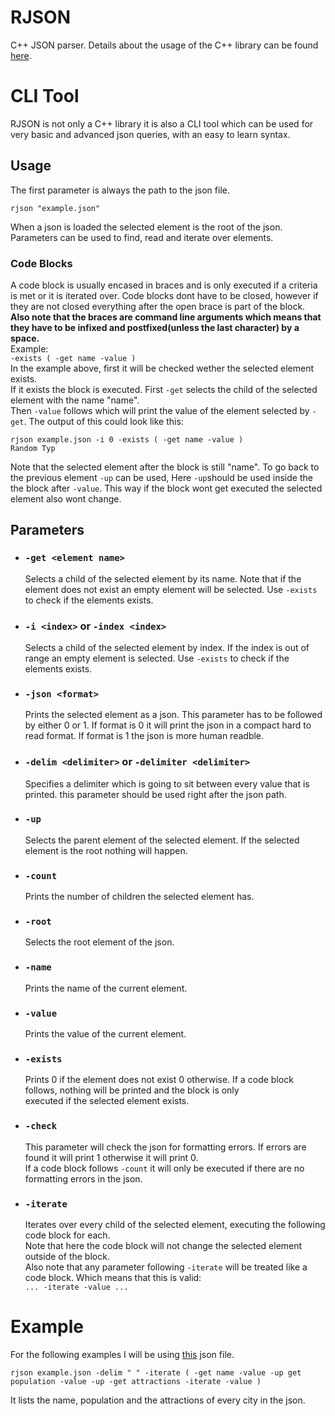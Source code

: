 # RJSON
C++ JSON parser.
Details about the usage of the C++ library can be found [here](README_LIB_DOC.md).
# CLI Tool
RJSON is not only a C++ library it is also a CLI tool which can be used for very basic and advanced json queries, with an easy to learn syntax.
## Usage

The first parameter is always the path to the json file.  

    rjson "example.json"

When a json is loaded the selected element is the root of the json.  
Parameters can be used to find, read and iterate over elements.

### Code Blocks
A code block is usually encased in braces and is only executed if a criteria is met or it is iterated over.
Code blocks dont have to be closed, however if they are not closed everything after the open brace is part of the block.  
**Also note that the braces are command line arguments which means that they have to be infixed and postfixed(unless the last character) by a space.**  
Example:  
`-exists ( -get name -value )`  
In the example above, first it will be checked wether the selected element exists.  
If it exists the block is executed. First `-get` selects the child of the selected element with the name "name".  
Then `-value` follows which will print the value of the element selected by `-get`. The output of this could look like this:  

    rjson example.json -i 0 -exists ( -get name -value )
    Random Typ

Note that the selected element after the block is still "name". 
To go back to the previous element `-up` can be used, Here `-up`should be used inside the the block after `-value`.
This way if the block wont get executed the selected element also wont change. 

## Parameters
* ### `-get <element name>`
  Selects a child of the selected element by its name.
  Note that if the element does not exist an empty element will be selected.
  Use `-exists` to check if the elements exists.
* ### `-i <index>` or `-index <index>`
  Selects a child of the selected element by index. If the index is out of range an empty element is selected. 
  Use `-exists` to check if the elements exists.
* ### `-json <format>`
  Prints the selected element as a json. This parameter has to be followed by either 0 or 1.
  If format is 0 it will print the json in a compact hard to read format. If format is 1 the json is more human readble.
* ### `-delim <delimiter>` or `-delimiter <delimiter>`
  Specifies a delimiter which is going to sit between every value that is printed.
  this parameter should be used right after the json path.
* ### `-up`
  Selects the parent element of the selected element. If the selected element is the root nothing will happen.
* ### `-count`
  Prints the number of children the selected element has.
* ### `-root`
  Selects the root element of the json.
* ### `-name`
  Prints the name of the current element.
* ### `-value`
  Prints the value of the current element.
* ### `-exists`
  Prints 0 if the element does not exist 0 otherwise. If a code block follows, nothing will be printed and the block is only  
  executed if the selected element exists.
* ### `-check`
  This parameter will check the json for formatting errors. If errors are found it will print 1 otherwise it will print 0.  
  If a code block follows `-count` it will only be executed if there are no formatting errors in the json.
* ### `-iterate`
  Iterates over every child of the selected element, executing the following code block for each.  
  Note that here the code block will not change the selected element outside of the block.  
  Also note that any parameter following `-iterate` will be treated like a code block. Which means that this is valid:  
  `... -iterate -value ...`

# Example
For the following examples I will be using [this](example.json) json file.

`rjson example.json -delim " " -iterate ( -get name -value -up get population -value -up -get attractions -iterate -value )`

It lists the name, population and the attractions of every city in the json.
